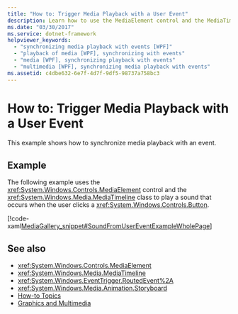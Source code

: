 ```yaml
---
title: "How to: Trigger Media Playback with a User Event"
description: Learn how to use the MediaElement control and the MediaTimeline class to trigger media playback with a user event.
ms.date: "03/30/2017"
ms.service: dotnet-framework
helpviewer_keywords: 
  - "synchronizing media playback with events [WPF]"
  - "playback of media [WPF], synchronizing with events"
  - "media [WPF], synchronizing playback with events"
  - "multimedia [WPF], synchronizing media playback with events"
ms.assetid: c4dbe632-6e7f-4d7f-9df5-98737a758bc3
---
```

# How to: Trigger Media Playback with a User Event

This example shows how to synchronize media playback with an event.  
  
## Example  

The following example uses the <xref:System.Windows.Controls.MediaElement> control and the <xref:System.Windows.Media.MediaTimeline> class to play a sound that occurs when the user clicks a <xref:System.Windows.Controls.Button>.  
  
[!code-xaml[MediaGallery_snippet#SoundFromUserEventExampleWholePage](~/samples/snippets/csharp/VS_Snippets_Wpf/MediaGallery_snippet/CSharp/SoundFromUserEventExample.xaml#soundfromusereventexamplewholepage)]  
  
## See also

- <xref:System.Windows.Controls.MediaElement>
- <xref:System.Windows.Media.MediaTimeline>
- <xref:System.Windows.EventTrigger.RoutedEvent%2A>
- <xref:System.Windows.Media.Animation.Storyboard>
- [How-to Topics](audio-and-video-how-to-topics.md)
- [Graphics and Multimedia](index.md)

